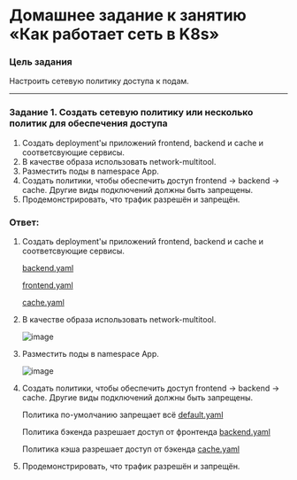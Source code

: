 # Домашнее задание к занятию «Как работает сеть в K8s»

### Цель задания

Настроить сетевую политику доступа к подам.

----

### Задание 1. Создать сетевую политику или несколько политик для обеспечения доступа

1. Создать deployment'ы приложений frontend, backend и cache и соответсвующие сервисы.
2. В качестве образа использовать network-multitool.
3. Разместить поды в namespace App.
4. Создать политики, чтобы обеспечить доступ frontend -> backend -> cache. Другие виды подключений должны быть запрещены.
5. Продемонстрировать, что трафик разрешён и запрещён.

### Ответ:

1. Создать deployment'ы приложений frontend, backend и cache и соответсвующие сервисы.

   [backend.yaml](https://github.com/askarpoff/kuber_ex13/blob/main/manifests/main/backend.yaml)

   [frontend.yaml](https://github.com/askarpoff/kuber_ex13/blob/main/manifests/main/frontend.yaml)

    [cache.yaml](https://github.com/askarpoff/kuber_ex13/blob/main/manifests/main/cache.yaml)
   
2. В качестве образа использовать network-multitool.
   
   ![image](https://github.com/askarpoff/kuber_ex13/assets/108946489/535eca37-9dcc-46d3-803a-f8a561f62fd8)
   
3. Разместить поды в namespace App.

   ![image](https://github.com/askarpoff/kuber_ex13/assets/108946489/6edcb94f-6721-416a-9d4b-09ca399a1ff6)

4. Создать политики, чтобы обеспечить доступ frontend -> backend -> cache. Другие виды подключений должны быть запрещены.

   Политика по-умолчанию запрещает всё
   [default.yaml](https://github.com/askarpoff/kuber_ex13/blob/main/manifests/network-policy/default.yaml)

   Политика бэкенда разрешает доступ от фронтенда
   [backend.yaml](https://github.com/askarpoff/kuber_ex13/blob/main/manifests/network-policy/backend.yaml)

   Политика кэша разрешает доступ от бэкенда
   [cache.yaml](https://github.com/askarpoff/kuber_ex13/blob/main/manifests/network-policy/cache.yaml)
   
5. Продемонстрировать, что трафик разрешён и запрещён.
